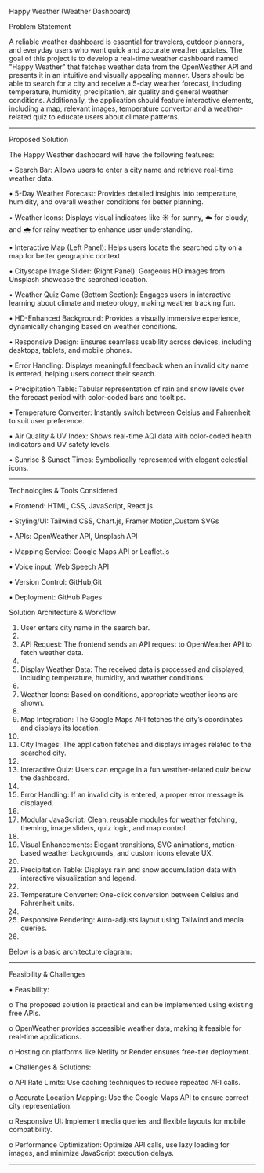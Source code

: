 Happy Weather (Weather Dashboard)

Problem Statement 

A reliable weather dashboard is essential for travelers, outdoor planners, and everyday users who want quick and accurate weather updates. The goal of this project is to develop a real-time weather dashboard named "Happy Weather" that fetches weather data from the OpenWeather API and presents it in an intuitive and visually appealing manner. Users should be able to search for a city and receive a 5-day weather forecast, including temperature, humidity, precipitation, air quality and general weather conditions. Additionally, the application should feature interactive elements, including a map, relevant images, temperature convertor and a weather-related quiz to educate users about climate patterns.

________________________________________

Proposed Solution 

The Happy Weather dashboard will have the following features:

•	Search Bar: Allows users to enter a city name and retrieve real-time weather data.

•	5-Day Weather Forecast: Provides detailed insights into temperature, humidity, and overall weather conditions for better planning.

•	Weather Icons: Displays visual indicators like ☀️ for sunny, ☁️ for cloudy, and 🌧️ for rainy weather to enhance user understanding.

•	Interactive Map (Left Panel): Helps users locate the searched city on a map for better geographic context.

•	Cityscape Image Slider: (Right Panel): Gorgeous HD images from Unsplash showcase the searched location.

•	Weather Quiz Game (Bottom Section): Engages users in interactive learning about climate and meteorology, making weather tracking fun.

•	HD-Enhanced Background: Provides a visually immersive experience, dynamically changing based on weather conditions.

•	Responsive Design: Ensures seamless usability across devices, including desktops, tablets, and mobile phones.

•	Error Handling: Displays meaningful feedback when an invalid city name is entered, helping users correct their search. 

•	Precipitation Table: Tabular representation of rain and snow levels over the forecast period with color-coded bars and tooltips.

•	Temperature Converter: Instantly switch between Celsius and Fahrenheit to suit user preference.

•	 Air Quality & UV Index: Shows real-time AQI data with color-coded health indicators and UV safety levels.

•	Sunrise & Sunset Times: Symbolically represented with elegant celestial icons.

________________________________________

Technologies & Tools Considered

•	Frontend: HTML, CSS, JavaScript, React.js

•	Styling/UI: Tailwind CSS, Chart.js, Framer Motion,Custom SVGs

•	APIs: OpenWeather API, Unsplash API

•	Mapping Service: Google Maps API or Leaflet.js

•	Voice input: Web Speech API

•	Version Control: GitHub,Git

•	Deployment: GitHub Pages

Solution Architecture & Workflow

1.	User enters city name in the search bar.
2.	
3.	API Request: The frontend sends an API request to OpenWeather API to fetch weather data.
4.	
5.	Display Weather Data: The received data is processed and displayed, including temperature, humidity, and weather conditions.
6.	
7.	Weather Icons: Based on conditions, appropriate weather icons are shown.
8.	
9.	Map Integration: The Google Maps API fetches the city’s coordinates and displays its location.
10.	
11.	City Images: The application fetches and displays images related to the searched city.
12.	
13.	Interactive Quiz: Users can engage in a fun weather-related quiz below the dashboard.
14.	
15.	Error Handling: If an invalid city is entered, a proper error message is displayed.
16.	
17.	Modular JavaScript: Clean, reusable modules for weather fetching, theming, image sliders, quiz logic, and map control.
18.	
19.	Visual Enhancements: Elegant transitions, SVG animations, motion-based weather backgrounds, and custom icons elevate UX.
20.	
21.	Precipitation Table: Displays rain and snow accumulation data with interactive visualization and legend.
22.	
23.	Temperature Converter: One-click conversion between Celsius and Fahrenheit units.
24.	
25.	Responsive Rendering: Auto-adjusts layout using Tailwind and media queries.
26.	
Below is a basic architecture diagram:
 
________________________________________

Feasibility & Challenges

•	Feasibility:

o	The proposed solution is practical and can be implemented using existing free APIs.

o	OpenWeather provides accessible weather data, making it feasible for real-time applications.

o	Hosting on platforms like Netlify or Render ensures free-tier deployment.

•	Challenges & Solutions:

o	API Rate Limits: Use caching techniques to reduce repeated API calls.

o	Accurate Location Mapping: Use the Google Maps API to ensure correct city representation.

o	Responsive UI: Implement media queries and flexible layouts for mobile compatibility.

o	Performance Optimization: Optimize API calls, use lazy loading for images, and minimize JavaScript execution delays.

________________________________________
